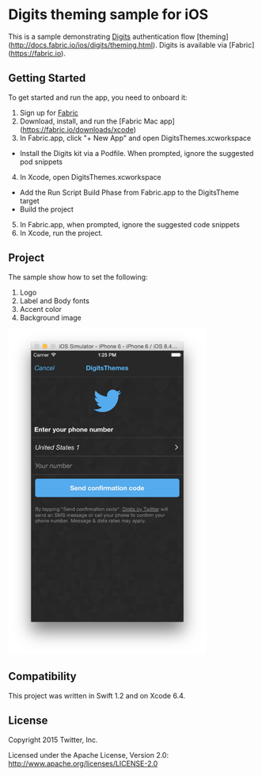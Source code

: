 # Digits theming sample for iOS

This is a sample demonstrating [Digits](http://digits.com) authentication flow [theming] (http://docs.fabric.io/ios/digits/theming.html). Digits is available via [Fabric] (https://fabric.io).

## Getting Started	

To get started and run the app, you need to onboard it:

1. Sign up for [Fabric](https://fabric.io)
2. Download, install, and run the [Fabric Mac app] (https://fabric.io/downloads/xcode)
3. In Fabric.app, click "+ New App" and open DigitsThemes.xcworkspace
  * Install the Digits kit via a Podfile. When prompted, ignore the suggested pod snippets
4. In Xcode, open DigitsThemes.xcworkspace
  * Add the Run Script Build Phase from Fabric.app to the DigitsTheme target
  * Build the project
5. In Fabric.app, when prompted, ignore the suggested code snippets
6. In Xcode, run the project.  

## Project

The sample show how to set the following:

1. Logo
2. Label and Body fonts
3. Accent color
4. Background image

<img src="screenshot.png" width="400">

## Compatibility

This project was written in Swift 1.2 and on Xcode 6.4.

## License

Copyright 2015 Twitter, Inc.

Licensed under the Apache License, Version 2.0: http://www.apache.org/licenses/LICENSE-2.0

